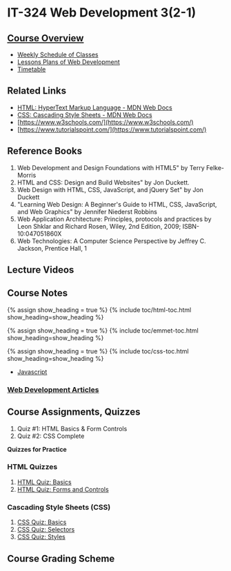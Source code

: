 # IT-324 Web Development 3(2-1)

## [Course Overview](docs/course-overview-it-324.md)

- [Weekly Schedule of Classes](#)
- [Lessons Plans of Web Development](docs/lesson-plans-it-324.md)
- [Timetable](docs/timetable-it-324.md)
  
## Related Links

- [HTML: HyperText Markup Language - MDN Web Docs](https://developer.mozilla.org/en-US/docs/Web/HTML)
- [CSS: Cascading Style Sheets - MDN Web Docs](https://developer.mozilla.org/en-US/docs/Web/CSS)
- [https://www.w3schools.com/](https://www.w3schools.com/)
- [https://www.tutorialspoint.com/](https://www.tutorialspoint.com/)

## Reference Books

1. Web Development and Design Foundations with HTML5" by Terry Felke-Morris
2. HTML and CSS: Design and Build Websites" by Jon Duckett.
1. Web Design with HTML, CSS, JavaScript, and jQuery Set" by Jon Duckett
2. "Learning Web Design: A Beginner's Guide to HTML, CSS, JavaScript, and Web Graphics" by Jennifer Niederst Robbins
3. Web Application Architecture: Principles, protocols and practices by Leon Shklar and Richard Rosen, Wiley, 2nd Edition, 2009; ISBN-10:047051860X
4. Web Technologies: A Computer Science Perspective by Jeffrey C. Jackson, Prentice Hall, 1

## Lecture Videos
  
## Course Notes

{% assign show_heading = true %}
{% include toc/html-toc.html show_heading=show_heading %}

{% assign show_heading = true %} 
{% include toc/emmet-toc.html show_heading=show_heading %} 

{% assign show_heading = true %}
{% include toc/css-toc.html show_heading=show_heading %}

- [Javascript](/javascript/)

### [Web Development Articles](../html-css/posts/)

## Course Assignments, Quizzes

1. Quiz #1: HTML Basics & Form Controls
2. Quiz #2: CSS Complete
   
**Quizzes for Practice**

### HTML Quizzes

1. [HTML Quiz: Basics](../html-css/quizzes/html-basics-quiz.md)
2. [HTML Quiz: Forms and Controls](../html-css/quizzes/html-forms-controls-quiz.md)

### Cascading Style Sheets (CSS)

1. [CSS Quiz: Basics](../html-css/quizzes/css-basics-quiz.md)
2. [CSS Quiz: Selectors](../html-css/quizzes/css-selectors-quiz.md)
3. [CSS Quiz: Styles](../html-css/quizzes/css-styles-quiz.md)

## Course Grading Scheme

<script async src="https://pagead2.googlesyndication.com/pagead/js/adsbygoogle.js?client=ca-pub-1602443888929206"
     crossorigin="anonymous"></script>
<!-- display square -->
<ins class="adsbygoogle"
     style="display:block"
     data-ad-client="ca-pub-1602443888929206"
     data-ad-slot="9845543342"
     data-ad-format="auto"
     data-full-width-responsive="true"></ins>
<script>
     (adsbygoogle = window.adsbygoogle || []).push({});
</script>